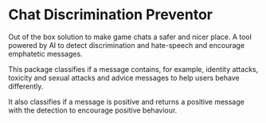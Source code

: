 # Chat Discrimination Preventor

Out of the box solution to make game chats a safer and nicer place. A tool powered by AI to detect discrimination and hate-speech and encourage emphatetic messages.

This package classifies if a message contains, for example, identity attacks, toxicity and sexual attacks and 
advice messages to help users behave differently.

It also classifies if a message is positive and returns a positive message with the detection to encourage positive behaviour.